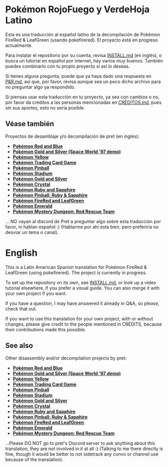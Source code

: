 # Pokémon RojoFuego y VerdeHoja Latino


Esta es una traducción al español latino de la decompilación de Pokémon FireRed & LeafGreen (usando pokefirered).
El proyecto está en progreso actualmente.

Para instalar el repositorio por su cuenta, revisa [INSTALL.md](INSTALL.md) (en inglés), o busca un tutorial en español por internet, hay varios muy buenos.
También puedes combinarlo con tu propio proyecto si así lo deseas.

Si tienes alguna pregunta, puede que ya haya dado una respuesta en [P&R.md](P&R.md), así que, por favor, revisa aunque sea un poco dicho archivo para no preguntar algo ya respondido.

Si piensas usar esta traducción en tu proyecto, ya sea con cambios o no, por favor da créditos a las personas mencionadas en [CRÉDITOS.md](CRÉDITOS.md), pues sin sus aportes, esto no sería posible.

## Véase también

Proyectos de desamblaje y/o decompilación de pret (en inglés):
* [**Pokémon Red and Blue**](https://github.com/pret/pokered)
* [**Pokémon Gold and Silver (Space World '97 demo)**](https://github.com/pret/pokegold-spaceworld)
* [**Pokémon Yellow**](https://github.com/pret/pokeyellow)
* [**Pokémon Trading Card Game**](https://github.com/pret/poketcg)
* [**Pokémon Pinball**](https://github.com/pret/pokepinball)
* [**Pokémon Stadium**](https://github.com/pret/pokestadium)
* [**Pokémon Gold and Silver**](https://github.com/pret/pokegold)
* [**Pokémon Crystal**](https://github.com/pret/pokecrystal)
* [**Pokémon Ruby and Sapphire**](https://github.com/pret/pokeruby)
* [**Pokémon Pinball: Ruby & Sapphire**](https://github.com/pret/pokepinballrs)
* [**Pokémon FireRed and LeafGreen**](https://github.com/pret/pokefirered)
* [**Pokémon Emerald**](https://github.com/pret/pokeemerald)
* [**Pokémon Mystery Dungeon: Red Rescue Team**](https://github.com/pret/pmd-red)






... NO vayan al discord de Pret a preguntar algo sobre esta traducción por favor, ni hablan español :) 
(Hablarme por ahí esta bien, pero preferiría no desviar un tema o canal).

# English

This is a Latin American Spanish translation for Pokémon FireRed & LeafGreen (using pokefirered).
The project is currently in progress.

To set up the repository on its own, see [INSTALL.md](INSTALL.md), or look up a video tutorial elsewhere, if you prefer a visual guide.
You can also merge it with your own project if you want.

If you have a question, I may have answered it already in Q&A, so please, check that out.

If you want to use this translation for your own project, with or without changes, please give credit to the people mentioned in CREDITS, because their contributions made this possible.

## See also

Other disassembly and/or decompilation projects by pret:

* [**Pokémon Red and Blue**](https://github.com/pret/pokered)
* [**Pokémon Gold and Silver (Space World '97 demo)**](https://github.com/pret/pokegold-spaceworld)
* [**Pokémon Yellow**](https://github.com/pret/pokeyellow)
* [**Pokémon Trading Card Game**](https://github.com/pret/poketcg)
* [**Pokémon Pinball**](https://github.com/pret/pokepinball)
* [**Pokémon Stadium**](https://github.com/pret/pokestadium)
* [**Pokémon Gold and Silver**](https://github.com/pret/pokegold)
* [**Pokémon Crystal**](https://github.com/pret/pokecrystal)
* [**Pokémon Ruby and Sapphire**](https://github.com/pret/pokeruby)
* [**Pokémon Pinball: Ruby & Sapphire**](https://github.com/pret/pokepinballrs)
* [**Pokémon FireRed and LeafGreen**](https://github.com/pret/pokefirered)
* [**Pokémon Emerald**](https://github.com/pret/pokeemerald)
* [**Pokémon Mystery Dungeon: Red Rescue Team**](https://github.com/pret/pmd-red)


...Please DO NOT go to pret's Discord server to ask anything about this translation, they are not involved in it at all :)
(Talking to me there directly is fine, though it would be better to not sidetrack any convo or channel use because of the translation).
